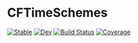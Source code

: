 # CFTimeSchemes

[![Stable](https://img.shields.io/badge/docs-stable-blue.svg)](https://ClimFlows.github.io/CFTimeSchemes.jl/stable/)
[![Dev](https://img.shields.io/badge/docs-dev-blue.svg)](https://ClimFlows.github.io/CFTimeSchemes.jl/dev/)
[![Build Status](https://github.com/ClimFlows/CFTimeSchemes.jl/actions/workflows/CI.yml/badge.svg?branch=main)](https://github.com/ClimFlows/CFTimeSchemes.jl/actions/workflows/CI.yml?query=branch%3Amain)
[![Coverage](https://codecov.io/gh/ClimFlows/CFTimeSchemes.jl/branch/main/graph/badge.svg)](https://codecov.io/gh/ClimFlows/CFTimeSchemes.jl)
